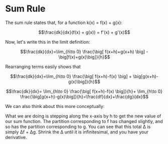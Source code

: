 # Sum Rule

The sum rule states that, for a function k(x) = f(x) + g(x):

$$\frac{dk}{dx}(f(x) + g(x)) = f'(x) + g'(x)$$

Now, let's write this in the limit definition:

$$\frac{dk}{dx}=\lim_{h\to 0} \frac{\big[ f(x+h)+g(x+h) \big] - \big[f(x)+g(x)\big]}{h}$$

Rearranging terms easily shows that

$$\frac{dk}{dx}=\lim_{h\to 0} \frac{\big[ f(x+h)-f(x) \big] + \big[g(x+h)-g(x)\big]}{h}$$

$$\frac{dk}{dx}= \lim_{h\to 0} \frac{\big[ f(x+h)-f(x) \big]}{h}+ \lim_{h\to 0} \frac{\big[g(x+h)-g(x)\big]}{h}=\frac{df}{dx}+\frac{dg}{dx}$$

We can also think about this more conceptually:

What we are doing is stepping along the x-axis by h to get the new value of our sum function. The partition corresponding to f has changed slightly, and so has the partition corresponding to g. You can see that this total Δ is simply Δf + Δg. Shrink the Δ until it is infinitesimal, and you have your derivative.